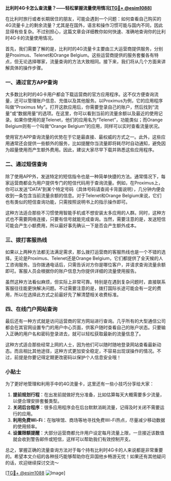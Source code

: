 **比利时4G卡怎么查流量？——轻松掌握流量使用情况[[TG💪+ @esim1088](https://t.me/s/esim1088)]**

在比利时旅行或者长期居住的朋友，可能会遇到一个问题：如何查看自己购买的4G流量卡上的剩余流量？尤其是在国外，语言和操作习惯可能与国内不同，因此显得有些复杂。不过别担心，这篇文章会详细教你如何快速、准确地查询你的比利时4G卡的流量使用情况。

首先，我们需要了解的是，比利时的4G流量卡主要由三大运营商提供服务，分别是Proximus、Telenet和Orange Belgium。这些运营商提供的服务套餐各有特点，但无论选择哪家，流量查询的方法大致相同。接下来，我们将从几个方面来讲解具体的操作步骤。

### 一、通过官方APP查询

大多数比利时的4G卡用户都会下载运营商的官方应用程序。这不仅方便查询流量，还可以管理账户信息、充值以及其他服务。以Proximus为例，它的应用程序叫做“Proximus My”。打开这款应用后，你需要登录自己的账户，然后找到“流量”或“数据用量”的选项。在这里，你可以看到当前的流量余额以及最近的使用记录。如果你使用的是Telenet，他们的应用名为“Telenet”，功能类似；而Orange Belgium则有一个叫做“Orange Belgium”的应用，同样可以实时查看流量状况。

使用官方APP查询流量的优势在于它是最直接、最权威的方式之一。此外，这些应用通常还会提供一些额外的服务，比如提醒你当流量即将耗尽时自动通知，避免因为超量使用而产生额外费用。因此，建议大家尽早下载并熟悉这些应用程序。

### 二、通过短信查询

除了使用APP外，发送特定的短信指令也是一种简单快捷的方法。通常情况下，每家运营商都会为用户提供专门的短信代码用于查询流量。例如，在Proximus上，你可以发送“DATA”到某个特定号码（具体号码请查阅卡背面说明），几分钟内便会收到一条包含当前流量余额的信息。对于Telenet和Orange Belgium来说，它们也有类似的短信查询功能，只需按照说明书上的指示操作即可。

这种方法适合那些不习惯使用智能手机或不想安装太多应用的人群。同时，这种方式也不需要网络连接，只要有信号就能完成查询。当然，需要注意的是，发送短信可能会产生小额费用，所以最好事先确认一下是否会产生额外成本。

### 三、拨打客服热线

如果以上两种方法都无法满足需求，那么拨打运营商的客服热线也是一个不错的选择。无论是Proximus、Telenet还是Orange Belgium，它们都提供了全天候的人工咨询服务。当你拨通电话后，只需告诉对方你是哪位客户，并请求查询流量余额即可。客服人员会根据你的账户信息为你提供详细的流量使用报告。

虽然这种方法看似麻烦，但实际上非常可靠。特别是在遇到复杂问题时，直接联系客服往往能更快解决问题。不过需要注意的是，拨打国际长途可能会有一定的费用，所以在选择此方式之前最好先了解清楚相关收费标准。

### 四、在线门户网站查询

最后还有一种方式就是访问运营商的官方网站进行查询。几乎所有的大型通信公司都会在其官网设置专门的用户中心页面，供客户随时查看自己的账户状态。只要输入正确的用户名和密码登录进去，就可以轻松获取最新的流量信息了。

这种方式适合那些经常上网的人士，因为他们可以随时随地登录网站查看最新动态。而且相比其他途径，这种方式更加安全稳定，不容易出现误操作的情况。不过，前提是你要记得定期更改密码以保护个人信息安全哦！

### 小贴士

为了更好地管理和利用手中的4G流量卡，这里还有一些小技巧分享给大家：

1. **提前规划行程**：在出发前就做好充分准备，比如估算每天大概需要多少流量，以便合理安排套餐类型。
2. **关闭后台程序**：很多应用程序会在后台默默消耗流量，记得及时关闭不需要运行的应用。
3. **利用免费Wi-Fi**：在咖啡馆、商场等地寻找免费Wi-Fi热点，尽量减少移动数据的使用频率。
4. **设置限额提醒**：大部分运营商都允许用户设定每月流量上限，一旦接近该数值就会收到警告邮件或短信，这样可以帮助我们有效控制开支。

总之，掌握正确的流量查询方法对于每个持有比利时4G卡的人来说都是非常重要的。希望本文介绍的各种技巧能够帮助你在异国他乡畅游无忧！如果还有其他疑问的话，欢迎继续探讨交流～

[[TG💪+ @esim1088](https://t.me/s/esim1088) ![Image](https://i.postimg.cc/4NQfJmqS/Snipaste-2025-05-13-00-14-12.png)]